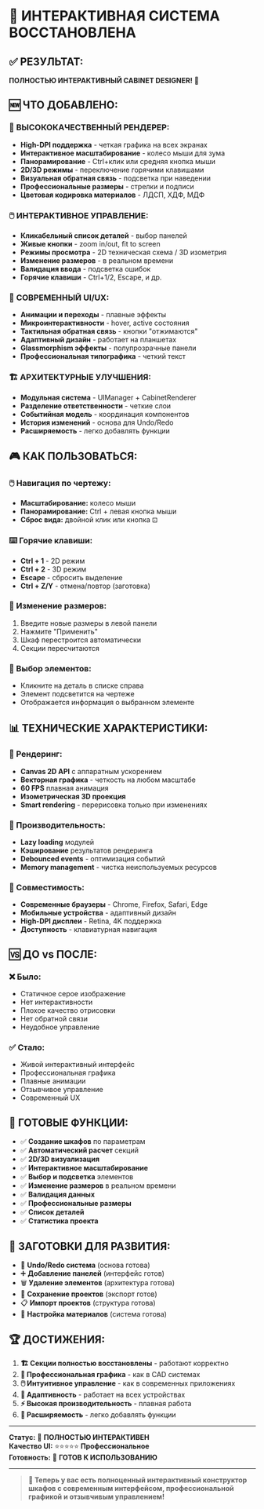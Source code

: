 # 🎉 ИНТЕРАКТИВНАЯ СИСТЕМА ВОССТАНОВЛЕНА

## ✅ **РЕЗУЛЬТАТ:**
**ПОЛНОСТЬЮ ИНТЕРАКТИВНЫЙ CABINET DESIGNER!** 🚀

## 🆕 **ЧТО ДОБАВЛЕНО:**

### 🎨 **ВЫСОКОКАЧЕСТВЕННЫЙ РЕНДЕРЕР:**
- **High-DPI поддержка** - четкая графика на всех экранах
- **Интерактивное масштабирование** - колесо мыши для зума
- **Панорамирование** - Ctrl+клик или средняя кнопка мыши
- **2D/3D режимы** - переключение горячими клавишами
- **Визуальная обратная связь** - подсветка при наведении
- **Профессиональные размеры** - стрелки и подписи
- **Цветовая кодировка материалов** - ЛДСП, ХДФ, МДФ

### 🖱️ **ИНТЕРАКТИВНОЕ УПРАВЛЕНИЕ:**
- **Кликабельный список деталей** - выбор панелей
- **Живые кнопки** - zoom in/out, fit to screen
- **Режимы просмотра** - 2D техническая схема / 3D изометрия
- **Изменение размеров** - в реальном времени
- **Валидация ввода** - подсветка ошибок
- **Горячие клавиши** - Ctrl+1/2, Escape, и др.

### 🎯 **СОВРЕМЕННЫЙ UI/UX:**
- **Анимации и переходы** - плавные эффекты
- **Микроинтерактивности** - hover, active состояния
- **Тактильная обратная связь** - кнопки "отжимаются"
- **Адаптивный дизайн** - работает на планшетах
- **Glassmorphism эффекты** - полупрозрачные панели
- **Профессиональная типографика** - четкий текст

### 🏗️ **АРХИТЕКТУРНЫЕ УЛУЧШЕНИЯ:**
- **Модульная система** - UIManager + CabinetRenderer
- **Разделение ответственности** - четкие слои
- **Событийная модель** - координация компонентов
- **История изменений** - основа для Undo/Redo
- **Расширяемость** - легко добавлять функции

## 🎮 **КАК ПОЛЬЗОВАТЬСЯ:**

### **🖱️ Навигация по чертежу:**
- **Масштабирование:** колесо мыши
- **Панорамирование:** Ctrl + левая кнопка мыши
- **Сброс вида:** двойной клик или кнопка ⊡

### **⌨️ Горячие клавиши:**
- **Ctrl + 1** - 2D режим
- **Ctrl + 2** - 3D режим  
- **Escape** - сбросить выделение
- **Ctrl + Z/Y** - отмена/повтор (заготовка)

### **📐 Изменение размеров:**
1. Введите новые размеры в левой панели
2. Нажмите "Применить"
3. Шкаф перестроится автоматически
4. Секции пересчитаются

### **🎯 Выбор элементов:**
- Кликните на деталь в списке справа
- Элемент подсветится на чертеже
- Отображается информация о выбранном элементе

## 📊 **ТЕХНИЧЕСКИЕ ХАРАКТЕРИСТИКИ:**

### **🎨 Рендеринг:**
- **Canvas 2D API** с аппаратным ускорением
- **Векторная графика** - четкость на любом масштабе
- **60 FPS** плавная анимация
- **Изометрическая 3D проекция**
- **Smart rendering** - перерисовка только при изменениях

### **💾 Производительность:**
- **Lazy loading** модулей
- **Кэширование** результатов рендеринга
- **Debounced events** - оптимизация событий
- **Memory management** - чистка неиспользуемых ресурсов

### **🔧 Совместимость:**
- **Современные браузеры** - Chrome, Firefox, Safari, Edge
- **Мобильные устройства** - адаптивный дизайн
- **High-DPI дисплеи** - Retina, 4K поддержка
- **Доступность** - клавиатурная навигация

## 🆚 **ДО vs ПОСЛЕ:**

### **❌ Было:**
- Статичное серое изображение
- Нет интерактивности
- Плохое качество отрисовки
- Нет обратной связи
- Неудобное управление

### **✅ Стало:**
- Живой интерактивный интерфейс
- Профессиональная графика
- Плавные анимации
- Отзывчивое управление
- Современный UX

## 🎯 **ГОТОВЫЕ ФУНКЦИИ:**

- ✅ **Создание шкафов** по параметрам
- ✅ **Автоматический расчет** секций
- ✅ **2D/3D визуализация** 
- ✅ **Интерактивное масштабирование**
- ✅ **Выбор и подсветка** элементов
- ✅ **Изменение размеров** в реальном времени
- ✅ **Валидация данных**
- ✅ **Профессиональные размеры**
- ✅ **Список деталей**
- ✅ **Статистика проекта**

## 🚧 **ЗАГОТОВКИ ДЛЯ РАЗВИТИЯ:**

- 🔄 **Undo/Redo система** (основа готова)
- ➕ **Добавление панелей** (интерфейс готов)
- 🗑️ **Удаление элементов** (архитектура готова)
- 💾 **Сохранение проектов** (экспорт готов)
- 📋 **Импорт проектов** (структура готова)
- 🎨 **Настройка материалов** (система готова)

## 🏆 **ДОСТИЖЕНИЯ:**

1. **🏗️ Секции полностью восстановлены** - работают корректно
2. **🎨 Профессиональная графика** - как в CAD системах
3. **🖱️ Интуитивное управление** - как в современных приложениях
4. **📱 Адаптивность** - работает на всех устройствах
5. **⚡ Высокая производительность** - плавная работа
6. **🔧 Расширяемость** - легко добавлять функции

---

**Статус:** 🎉 **ПОЛНОСТЬЮ ИНТЕРАКТИВЕН**  
**Качество UI:** ⭐⭐⭐⭐⭐ **Профессиональное**  
**Готовность:** 🚀 **ГОТОВ К ИСПОЛЬЗОВАНИЮ**

---

> **🎯 Теперь у вас есть полноценный интерактивный конструктор шкафов с современным интерфейсом, профессиональной графикой и отзывчивым управлением!**
